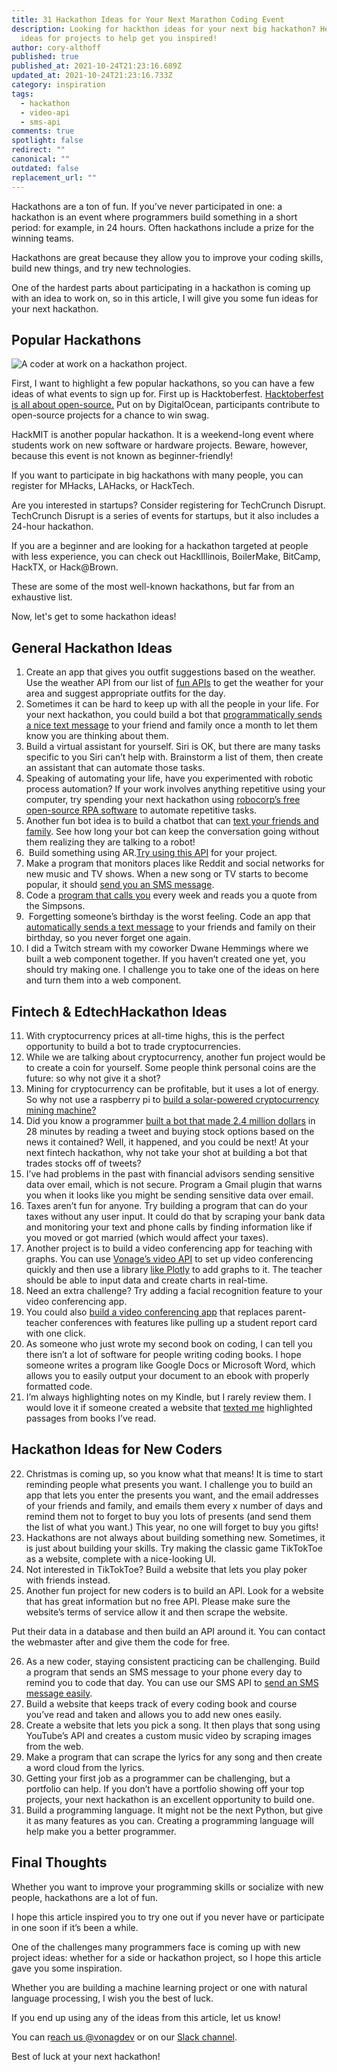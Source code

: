 ```yaml
---
title: 31 Hackathon Ideas for Your Next Marathon Coding Event
description: Looking for hackthon ideas for your next big hackathon? Here are 31
  ideas for projects to help get you inspired!
author: cory-althoff
published: true
published_at: 2021-10-24T21:23:16.689Z
updated_at: 2021-10-24T21:23:16.733Z
category: inspiration
tags:
  - hackathon
  - video-api
  - sms-api
comments: true
spotlight: false
redirect: ""
canonical: ""
outdated: false
replacement_url: ""
---
```

Hackathons are a ton of fun. If you’ve never participated in one: a hackathon is an event where programmers build something in a short period: for example, in 24 hours. Often hackathons include a prize for the winning teams. 

Hackathons are great because they allow you to improve your coding skills, build new things, and try new technologies. 

One of the hardest parts about participating in a hackathon is coming up with an idea to work on, so in this article, I will give you some fun ideas for your next hackathon. 

## Popular Hackathons

![A coder at work on a hackathon project. ](https://lh3.googleusercontent.com/J6SRYXQB416r82J_FKbsNbM_XERnqc-LQtuWd-2peOrfGQ8sIgcYfofTkqW3VI4Cqn-t9dht3nxTd_GGzPaLcAu_erTep-2NWC_QGoQxEjmSDyTzm3bLnQIkjcu9u3IlzK-KE4Zf=s1600)

First, I want to highlight a few popular hackathons, so you can have a few ideas of what events to sign up for. First up is Hacktoberfest. [Hacktoberfest is all about open-source.](https://hacktoberfest.digitalocean.com/resources) Put on by DigitalOcean, participants contribute to open-source projects for a chance to win swag. 

HackMIT is another popular hackathon. It is a weekend-long event where students work on new software or hardware projects. Beware, however, because this event is not known as beginner-friendly! 

If you want to participate in big hackathons with many people, you can register for MHacks, LAHacks, or HackTech.

Are you interested in startups? Consider registering for TechCrunch Disrupt. TechCrunch Disrupt is a series of events for startups, but it also includes a 24-hour hackathon. 

If you are a beginner and are looking for a hackathon targeted at people with less experience, you can check out HackIllinois, BoilerMake, BitCamp, HackTX, or Hack@Brown. 

These are some of the most well-known hackathons, but far from an exhaustive list. 

Now, let's get to some hackathon ideas!

## General Hackathon Ideas

1. Create an app that gives you outfit suggestions based on the weather. Use the weather API from our list of [fun APIs](https://learn.vonage.com/blog/2021/03/15/the-ultimate-list-of-fun-apis-for-your-next-coding-project/) to get the weather for your area and suggest appropriate outfits for the day. 
2. Sometimes it can be hard to keep up with all the people in your life. For your next hackathon, you could build a bot that [programmatically sends a nice text message](https://www.vonage.com/communications-apis/sms/) to your friend and family once a month to let them know you are thinking about them. 
3. Build a virtual assistant for yourself. Siri is OK, but there are many tasks specific to you Siri can’t help with. Brainstorm a list of them, then create an assistant that can automate those tasks. 
4. Speaking of automating your life, have you experimented with robotic process automation? If your work involves anything repetitive using your computer, try spending your next hackathon using [robocorp’s free open-source RPA software](https://robocorp.com/docs/) [](https://robocorp.com/) to automate repetitive tasks. 
5. Another fun bot idea is to build a chatbot that can [text your friends and family](https://www.vonage.com/communications-apis/sms/). See how long your bot can keep the conversation going without them realizing they are talking to a robot!
6.  Build something using AR.[Try using this API](https://modelviewer.dev/) for your project. 
7. Make a program that monitors places like Reddit and social networks for new music and TV shows. When a new song or TV starts to become popular, it should [send you an SMS message](https://www.vonage.com/communications-apis/sms/). 
8. Code a [program that calls you](https://www.vonage.com/communications-apis/voice/) every week and reads you a quote from the Simpsons.
9.  Forgetting someone’s birthday is the worst feeling. Code an app that [automatically sends a text message](https://www.vonage.com/communications-apis/sms/) to your friends and family on their birthday, so you never forget one again. 
10. I did a Twitch stream with my coworker Dwane Hemmings where we built a web component together. If you haven’t created one yet, you should try making one. I challenge you to take one of the ideas on here and turn them into a web component. 

## Fintech & EdtechHackathon Ideas

11. With cryptocurrency prices at all-time highs, this is the perfect opportunity to build a bot to trade cryptocurrencies. 
12. While we are talking about cryptocurrency, another fun project would be to create a coin for yourself. Some people think personal coins are the future: so why not give it a shot?
13. Mining for cryptocurrency can be profitable, but it uses a lot of energy. So why not use a raspberry pi to [build a solar-powered cryptocurrency mining machine?](https://www.hackster.io/rob-lauer/solar-powered-crypto-mining-with-raspberry-pi-64adee) 
14. Did you know a programmer [built a bot that made 2.4 million dollars](https://slate.com/business/2015/04/bot-makes-2-4-million-reading-the-web-meet-the-guy-it-cost-a-fortune.html) in 28 minutes by reading a tweet and buying stock options based on the news it contained? Well, it happened, and you could be next! At your next fintech hackathon, why not take your shot at building a bot that trades stocks off of tweets? 
15. I’ve had problems in the past with financial advisors sending sensitive data over email, which is not secure. Program a Gmail plugin that warns you when it looks like you might be sending sensitive data over email.   
16. Taxes aren’t fun for anyone. Try building a program that can do your taxes without any user input. It could do that by scraping your bank data and monitoring your text and phone calls by finding information like if you moved or got married (which would affect your taxes).   
17. Another project is to build a video conferencing app for teaching with graphs. You can use [Vonage’s video API](https://tokbox.com/developer/guides/basics/) to set up video conferencing quickly and then use a library [like Plotly](https://plotly.com/javascript/) to add graphs to it. The teacher should be able to input data and create charts in real-time. 
18. Need an extra challenge? Try adding a facial recognition feature to your video conferencing app. 
19. You could also [build a video conferencing app](https://tokbox.com/developer/guides/basics/) that replaces parent-teacher conferences with features like pulling up a student report card with one click. 
20. As someone who just wrote my second book on coding, I can tell you there isn’t a lot of software for people writing coding books. I hope someone writes a program like Google Docs or Microsoft Word, which allows you to easily output your document to an ebook with properly formatted code.
21. I’m always highlighting notes on my Kindle, but I rarely review them. I would love it if someone created a website that [texted me](https://www.vonage.com/communications-apis/sms/) highlighted passages from books I’ve read. 

## Hackathon Ideas for New Coders

22. Christmas is coming up, so you know what that means! It is time to start reminding people what presents you want. I challenge you to build an app that lets you enter the presents you want, and the email addresses of your friends and family, and emails them every x number of days and remind them not to forget to buy you lots of presents (and send them the list of what you want.) This year, no one will forget to buy you gifts!
23. Hackathons are not always about building something new. Sometimes, it is just about building your skills. Try making the classic game TikTokToe as a website, complete with a nice-looking UI. 
24. Not interested in TikTokToe? Build a website that lets you play poker with friends instead. 
25. Another fun project for new coders is to build an API. Look for a website that has great information but no free API. Please make sure the website’s terms of service allow it and then scrape the website. 

Put their data in a database and then build an API around it. You can contact the webmaster after and give them the code for free. 

26. As a new coder, staying consistent practicing can be challenging. Build a program that sends an SMS message to your phone every day to remind you to code that day. You can use our SMS API to [send an SMS message easily](https://www.vonage.com/communications-apis/sms/). 
27. Build a website that keeps track of every coding book and course you’ve read and taken and allows you to add new ones easily.  
28. Create a website that lets you pick a song. It then plays that song using YouTube’s API and creates a custom music video by scraping images from the web. 
29. Make a program that can scrape the lyrics for any song and then create a word cloud from the lyrics. 
30. Getting your first job as a programmer can be challenging, but a portfolio can help. If you don’t have a portfolio showing off your top projects, your next hackathon is an excellent opportunity to build one. 
31. Build a programming language. It might not be the next Python, but give it as many features as you can. Creating a programming language will help make you a better programmer. 

## Final Thoughts

Whether you want to improve your programming skills or socialize with new people, hackathons are a lot of fun. 

I hope this article inspired you to try one out if you never have or participate in one soon if it’s been a while. 

One of the challenges many programmers face is coming up with new project ideas: whether for a side or hackathon project, so I hope this article gave you some inspiration. 

Whether you are building a machine learning project or one with natural language processing, I wish you the best of luck.

If you end up using any of the ideas from this article, let us know!

You can r[each us @vonagdev](about:blank) or on our [Slack channel](https://developer.nexmo.com/community/slack). 

Best of luck at your next hackathon!